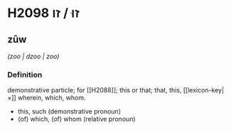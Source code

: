 # H2098 זוּ / זו

## zûw

_(zoo | dzoo | zoo)_

### Definition

demonstrative particle; for [[H2088]]; this or that; that, this, [[lexicon-key|×]] wherein, which, whom.

- this, such (demonstrative pronoun)
- (of) which, (of) whom (relative pronoun)

